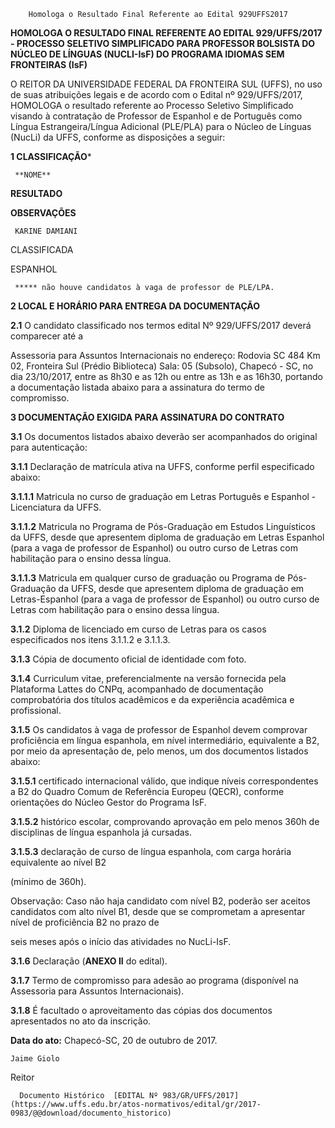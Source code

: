         Homologa o Resultado Final Referente ao Edital 929UFFS2017  

**HOMOLOGA O RESULTADO FINAL REFERENTE AO EDITAL 929/UFFS/2017 - PROCESSO SELETIVO SIMPLIFICADO PARA PROFESSOR BOLSISTA DO NÚCLEO DE LÍNGUAS (NUCLI-IsF) DO PROGRAMA IDIOMAS SEM FRONTEIRAS (IsF)**

  O REITOR DA UNIVERSIDADE FEDERAL DA FRONTEIRA SUL (UFFS), no uso de suas atribuições legais e de acordo com o Edital nº 929/UFFS/2017, HOMOLOGA o resultado referente ao Processo Seletivo Simplificado visando à contratação de Professor de Espanhol e de Português como Língua Estrangeira/Língua Adicional (PLE/PLA) para o Núcleo de Línguas (NucLi) da UFFS, conforme as disposições a seguir:

  

 **1 CLASSIFICAÇÃO***

     **NOME**

   **RESULTADO**

   **OBSERVAÇÕES**

     KARINE DAMIANI

   CLASSIFICADA

   ESPANHOL

     ***** não houve candidatos à vaga de professor de PLE/LPA.

  **2 LOCAL E HORÁRIO PARA ENTREGA DA DOCUMENTAÇÃO**

 **2.1** O candidato classificado nos termos edital Nº 929/UFFS/2017 deverá comparecer até a

 Assessoria para Assuntos Internacionais no endereço: Rodovia SC 484 Km 02, Fronteira Sul (Prédio Biblioteca) Sala: 05 (Subsolo), Chapecó - SC, no dia 23/10/2017, entre as 8h30 e as 12h ou entre as 13h e as 16h30, portando a documentação listada abaixo para a assinatura do termo de compromisso.

  **3 DOCUMENTAÇÃO EXIGIDA PARA ASSINATURA DO CONTRATO**

 **3.1** Os documentos listados abaixo deverão ser acompanhados do original para autenticação:

 **3.1.1** Declaração de matrícula ativa na UFFS, conforme perfil especificado abaixo:

 **3.1.1.1** Matricula no curso de graduação em Letras Português e Espanhol - Licenciatura da UFFS.

 **3.1.1.2** Matricula no Programa de Pós-Graduação em Estudos Linguísticos da UFFS, desde que apresentem diploma de graduação em Letras Espanhol (para a vaga de professor de Espanhol) ou outro curso de Letras com habilitação para o ensino dessa língua.

 **3.1.1.3** Matricula em qualquer curso de graduação ou Programa de Pós-Graduação da UFFS, desde que apresentem diploma de graduação em Letras-Espanhol (para a vaga de professor de Espanhol) ou outro curso de Letras com habilitação para o ensino dessa língua.

 **3.1.2** Diploma de licenciado em curso de Letras para os casos especificados nos itens 3.1.1.2 e 3.1.1.3.

 **3.1.3** Cópia de documento oficial de identidade com foto.

 **3.1.4** Curriculum vitae, preferencialmente na versão fornecida pela Plataforma Lattes do CNPq, acompanhado de documentação comprobatória dos títulos acadêmicos e da experiência acadêmica e profissional.

 **3.1.5** Os candidatos à vaga de professor de Espanhol devem comprovar proficiência em língua espanhola, em nível intermediário, equivalente a B2, por meio da apresentação de, pelo menos, um dos documentos listados abaixo:

 **3.1.5.1** certificado internacional válido, que indique níveis correspondentes a B2 do Quadro Comum de Referência Europeu (QECR), conforme orientações do Núcleo Gestor do Programa IsF.

 **3.1.5.2** histórico escolar, comprovando aprovação em pelo menos 360h de disciplinas de língua espanhola já cursadas.

 **3.1.5.3** declaração de curso de língua espanhola, com carga horária equivalente ao nível B2

 (mínimo de 360h).

 Observação: Caso não haja candidato com nível B2, poderão ser aceitos candidatos com alto nível B1, desde que se comprometam a apresentar nível de proficiência B2 no prazo de

 seis meses após o início das atividades no NucLi-IsF.

 **3.1.6** Declaração (**ANEXO II** do edital).

 **3.1.7** Termo de compromisso para adesão ao programa (disponível na Assessoria para Assuntos Internacionais).

 **3.1.8** É facultado o aproveitamento das cópias dos documentos apresentados no ato da inscrição.

   **Data do ato:** Chapecó-SC, 20 de outubro de 2017.   
 

    Jaime Giolo   
 Reitor 

      Documento Histórico  [EDITAL Nº 983/GR/UFFS/2017](https://www.uffs.edu.br/atos-normativos/edital/gr/2017-0983/@@download/documento_historico)     
      